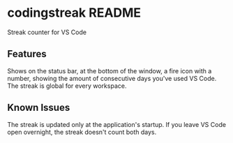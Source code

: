 # codingstreak README

Streak counter for VS Code

## Features

Shows on the status bar, at the bottom of the window, a fire icon with a number, showing the amount of consecutive days you've used VS Code.
The streak is global for every workspace.

## Known Issues

The streak is updated only at the application's startup. If you leave VS Code open overnight, the streak doesn't count both days.